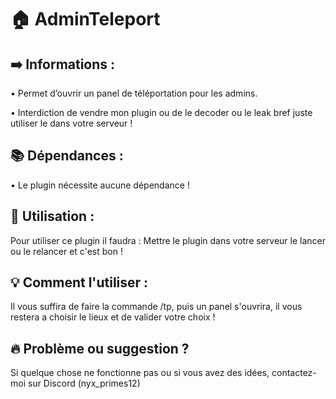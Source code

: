 # 🏠 AdminTeleport


## ➡️ Informations :
• Permet d’ouvrir un panel de téléportation pour les admins.

• Interdiction de vendre mon plugin ou de le decoder ou le leak bref juste utiliser le dans votre serveur !

## 📚 Dépendances :
• Le plugin nécessite aucune dépendance !

## 🔨 Utilisation :
Pour utiliser ce plugin il faudra : Mettre le plugin dans votre serveur le lancer ou le relancer et c'est bon !

## 💡 Comment l'utiliser : 
Il vous suffira de faire la commande /tp, puis un panel s'ouvrira, il vous restera a choisir le lieux et de valider votre choix !

## 🔥 Problème ou suggestion ? 
Si quelque chose ne fonctionne pas ou si vous avez des idées, contactez-moi sur Discord (nyx_primes12)
